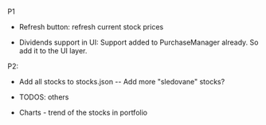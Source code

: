 P1

- Refresh button: refresh current stock prices

- Dividends support in UI: Support added to PurchaseManager already. So add it to the UI layer.


P2: 

- Add all stocks to stocks.json
-- Add more "sledovane" stocks?

- TODOS: others
 
- Charts - trend of the stocks in portfolio
